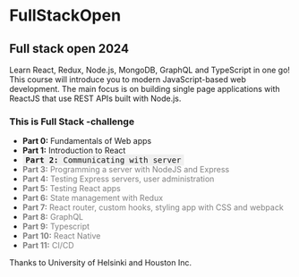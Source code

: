 # FullStackOpen

## Full stack open 2024

Learn React, Redux, Node.js, MongoDB, GraphQL and TypeScript in one go! This course will introduce you to modern JavaScript-based web development. The main focus is on building single page applications with ReactJS that use REST APIs built with Node.js.

### This is Full Stack -challenge

- **Part 0:** Fundamentals of Web apps
- **Part 1:** Introduction to React
- <kbd style="background-color: #f0f0f0; padding: 2px 5px;">**Part 2:** Communicating with server</kbd>
- <span style="color:grey">**Part 3:** Programming a server with NodeJS and Express</span>
- <span style="color:grey">**Part 4:** Testing Express servers, user administration</span>
- <span style="color:grey">**Part 5:** Testing React apps</span>
- <span style="color:grey">**Part 6:** State management with Redux</span>
- <span style="color:grey">**Part 7:** React router, custom hooks, styling app with CSS and webpack</span>
- <span style="color:grey">**Part 8:** GraphQL</span>
- <span style="color:grey">**Part 9:** Typescript</span>
- <span style="color:grey">**Part 10:** React Native</span>
- <span style="color:grey">**Part 11:** CI/CD</span>

Thanks to University of Helsinki and Houston Inc.


